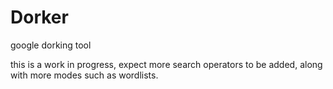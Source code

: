 # Dorker
google dorking tool


this is a work in progress, expect more search operators to be added,
along with more modes such as wordlists.

